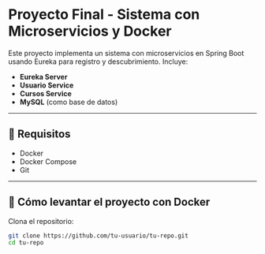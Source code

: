 # Proyecto Final - Sistema con Microservicios y Docker

Este proyecto implementa un sistema con microservicios en Spring Boot usando Eureka para registro y descubrimiento. Incluye:

- **Eureka Server**
- **Usuario Service**
- **Cursos Service**
- **MySQL** (como base de datos)

---

## 🚀 Requisitos

- Docker
- Docker Compose
- Git

---

## 🐳 Cómo levantar el proyecto con Docker

Clona el repositorio:

```bash
git clone https://github.com/tu-usuario/tu-repo.git
cd tu-repo
